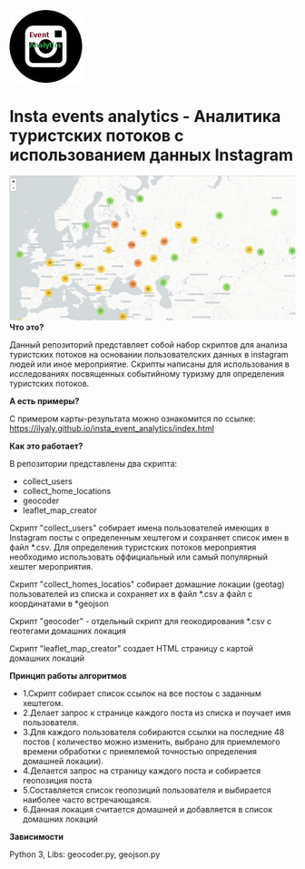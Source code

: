 ![](/ui_apps/insta.jpg)
# Insta events analytics - Аналитика туристских потоков c использованием данных Instagram
![](/docs/clust_map.jpg)
**Что это?**

Данный репозиторий представляет собой набор скриптов для анализа туристских потоков на основании пользователских данных в  instagram людей или иное мероприятие.
Скрипты написаны для использования в исследованиях посвященных событийному туризму для определения туристских потоков.

**А есть примеры?**

С примером карты-результата можно ознакомится по ссылке: https://ilyaly.github.io/insta_event_analytics/index.html

**Как это работает?**

В репозитории представлены два скрипта:
- collect_users
- collect_home_locations
- geocoder
- leaflet_map_creator

Скрипт "collect_users" собирает имена пользователей имеющих в Instagram посты с определенным хештегом и сохраняет список имен в файл *.csv.
Для определения туристских потоков мероприятия необходимо использовать оффициальный или самый популярный хештег мероприятия.

Скрипт "collect_homes_locatios" собирает домашние локации (geotag) пользователей из списка и сохраняет их в файл *.csv а файл с координатами в *geojson

Скрипт "geocoder" - отдельный скрипт для геокодирования *.csv с геотегами домашних локация

Скрипт "leaflet_map_creator" создает HTML страницу с картой домашних локаций

**Принцип работы алгоритмов**

- 1.Скрипт собирает список ссылок на все постоы с заданным хештегом. 
- 2.Делает запрос к странице каждого поста из списка и поучает имя пользователя.
- 3.Для каждого пользователя собираются ссылки на последние 48 постов ( количество можно изменить, выбрано для приемлемого времени обработки с приемлемой точностью определения домашней локации).
- 4.Делается запрос на страницу каждого поста и собирается геопозиция поста
- 5.Составляется список геопозиций пользователя и выбирается наиболее часто встречающаяся.
- 6.Данная локация считается домашней и добавляется в список домашних локаций

**Зависимости**

Python 3,
Libs: geocoder.py, geojson.py
